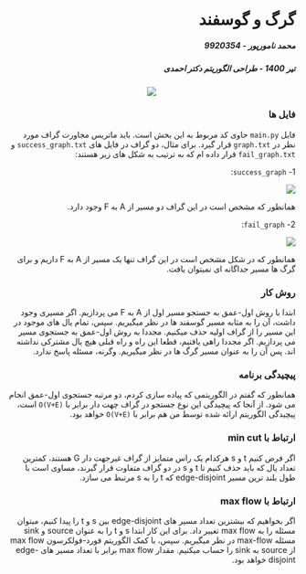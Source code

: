 <div dir="rtl">

# گرگ و گوسفند
##### محمد نامورپور - 9920354
##### تیر 1400 - طراحی الگوریتم دکتر احمدی

<p align="center">
  <img src="https://dspace2.creighton.edu/xmlui/bitstream/handle/10504/120448/Winter-10988-043.jpg" />
</p>

### فایل ها
فایل `main.py` حاوی کد مربوط به این بخش است. باید ماتریس مجاورت گراف مورد نظر در `graph.txt` قرار گیرد. برای مثال، دو گراف در فایل های `success_graph.txt` و `fail_graph.txt` قرار داده ام که به ترتیب به شکل های زیر هستند:

1- `success_graph`:

<img src="https://cdn1.bbcode0.com/uploads/2021/7/2/56d330f51a13e5af0dc19c106d3cb68e-full.png" />

همانطور که مشخص است در این گراف دو مسیر از A به F وجود دارد.

2- `fail_graph`:

<img src="https://cdn1.bbcode0.com/uploads/2021/7/2/eec4c0534a1b32fdd7b09674bee0f605-full.png" />

همانطور که در شکل مشخص است در این گراف تنها یک مسیر از A به F داریم و برای گرگ ها مسیر جداگانه ای نمیتوان یافت.
  
### روش کار
ابتدا با روش اول-عمق به جستجو مسیر اول از A به F می پردازیم. اگر مسیری وجود داشت، آن را به مثابه مسیر گوسفند ها در نظر میگیریم. سپس، تمام یال های موجود در این مسیر را از گراف اولیه حذف میکنیم. مجددا به روش اول-عمق به جستجوی مسیر می پردازیم. اگر مجددا راهی یافتیم، قطعا این راه و راه قبلی هیچ یال مشترکی نداشته اند. پس آن را به عنوان مسیر گرگ ها در نظر میگیریم. وگرنه، مسئله پاسخ ندارد.

### پیچیدگی برنامه
همانطور که گفتم در الگوریتمی که پیاده سازی کردم، دو مرتبه جستجوی اول-عمق انجام می شود. از آنجا که پیچیدگی این نوع جستجو در گراف چهت دار برابر با `O(V+E)` است، پیچیدگی الگوریتم ارائه شده توسط من هم برابر با `O(V+E)` خواهد بود. 

### ارتباط با min cut
اگر فرض کنیم t و s هرکدام یک راس متمایز از گراف غیرجهت دار G هستند، کمترین تعداد یال که باید حذف کنیم تا t و s در دو گراف متفاوت قرار گیرند، مساوی است با طول بلند ترین مسیر edge-disjoint که t را به s مرتبط می سازد.

### ارتباط با max flow
اگر بخواهیم که بیشترین تعداد مسیر های edge-disjoint بین s و t را پیدا کنیم، میتوان مسئله را به max flow تغییر داد. برای این کار ابتدا s و t را به عنوان source و sink مسئله max-flow در نظر میگیریم. سپس، با کمک الگوریتم فورد-فولکرسون max flow از source به sink را حساب میکنیم. مقدار max flow برابر با تعداد مسیر های edge-disjoint خواهد بود.
</div>
